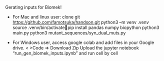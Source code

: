 Gerating inputs for Biomek!

 - For Mac and linux user:
clone git https://github.com/famotsuka/handson.git
python3 –m venv .venv
source .venv/bin/activatepip install pandas numpy biopython
python3 main.py
python3 mutant_sequences/syn_dual_muts.py

 - For Windows user, access google colab and add files in your Google drive.
< >Code => Download Zip
Upload the jupyter notebook “run_gen_biomek_inputs.ipynb” and run cell by cell
